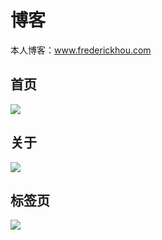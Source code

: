 # 博客

本人博客：www.frederickhou.com

## 首页

![](https://upload-images.jianshu.io/upload_images/17904159-cd5349b5922dfbf7.jpg?imageMogr2/auto-orient/strip%7CimageView2/2/w/1240)

## 关于

![](https://github.com/FrederickHou/FrederickHou.github.io/blob/master/img/about.jpg?raw=true)

## 标签页

![](https://github.com/FrederickHou/FrederickHou.github.io/blob/master/img/label.jpg?raw=true)
